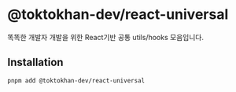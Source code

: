 # @toktokhan-dev/react-universal

똑똑한 개발자 개발을 위한 React기반 공통 utils/hooks 모음입니다.

## Installation

```sh
pnpm add @toktokhan-dev/react-universal
```
